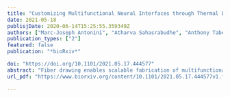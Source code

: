```yaml
---
title: "Customizing Multifunctional Neural Interfaces through Thermal Drawing Process"
date: 2021-05-18
publisjDate: 2020-06-14T15:25:55.359349Z
authors: ["Marc-Joseph Antonini", "Atharva Sahasrabudhe", "Anthony Tabet", "Miriam Schwalm", "Dekel Rosenfeld", "Indie Garwood", "Jimin Park", "Gabriel Loke", "Tural Khudiyev", "Mehmet Kanik", "Nathan Corbin", "Andres Canales", "Alan Jasanoff", "Yoel Fink", "Polina Anikeeva"]
publication_types: ["2"]
featured: false
publication: "*bioRxiv*"

doi: "https://doi.org/10.1101/2021.05.17.444577"
abstract: "Fiber drawing enables scalable fabrication of multifunctional flexible fibers that integrate electrical, optical and microfluidic modalities to record and modulate neural activity. Constraints on thermomechanical properties of materials, however, have prevented integrated drawing of metal electrodes with low-loss polymer waveguides for concurrent electrical recording and optical neuromodulation. Here we introduce two fabrication approaches: (1) an iterative thermal drawing with a soft, low melting temperature (Tm) metal indium, and (2) a metal convergence drawing with traditionally non-drawable high Tm metal tungsten. Both approaches deliver multifunctional flexible neural interfaces with low-impedance metallic electrodes and low-loss waveguides, capable of recording optically-evoked and spontaneous neural activity in mice over several weeks. We couple these fibers with a light-weight mechanical microdrive (1g) that enables depth-specific interrogation of neural circuits in mice following chronic implantation. Finally, we demonstrate the compatibility of these fibers with magnetic resonance imaging (MRI) and apply them to visualize the delivery of chemical payloads through the integrated channels in real time. Together, these advances expand the domains of application of the fiber-based neural probes in neuroscience and neuroengineering."
url_pdf: "https://www.biorxiv.org/content/10.1101/2021.05.17.444577v1.full.pdf"

---
```


